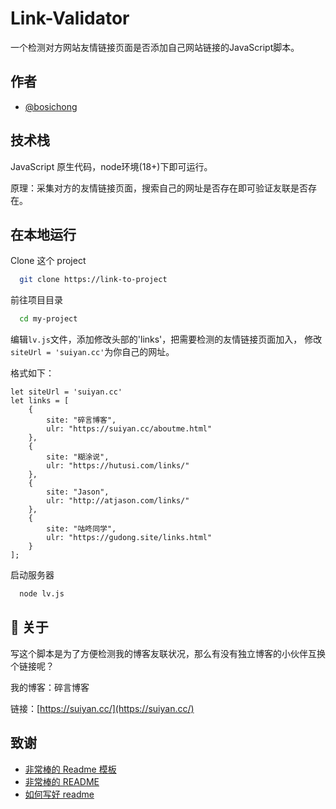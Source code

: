 
# Link-Validator

一个检测对方网站友情链接页面是否添加自己网站链接的JavaScript脚本。


## 作者

- [@bosichong](https://github.com/bosichong)


## 技术栈

JavaScript 原生代码，node环境(18+)下即可运行。

原理：采集对方的友情链接页面，搜索自己的网址是否存在即可验证友联是否存在。


## 在本地运行

Clone 这个 project

```bash
  git clone https://link-to-project
```

前往项目目录

```bash
  cd my-project
```
编辑`lv.js`文件，添加修改头部的'links'，把需要检测的友情链接页面加入，
修改`siteUrl = 'suiyan.cc'`为你自己的网址。

格式如下：

```
let siteUrl = 'suiyan.cc'
let links = [
    {
        site: "碎言博客",
        ulr: "https://suiyan.cc/aboutme.html"
    },
    {
        site: "糊涂说",
        ulr: "https://hutusi.com/links/"
    },
    {
        site: "Jason",
        ulr: "http://atjason.com/links/"
    },
    {
        site: "咕咚同学",
        ulr: "https://gudong.site/links.html"
    }
];
```

启动服务器

```bash
  node lv.js
```


## 🚀 关于
写这个脚本是为了方便检测我的博客友联状况，那么有没有独立博客的小伙伴互换个链接呢？

我的博客：碎言博客

链接：[https://suiyan.cc/](https://suiyan.cc/)


## 致谢

- [非常棒的 Readme 模板](https://awesomeopensource.com/project/elangosundar/awesome-README-templates)
- [非常棒的 README](https://github.com/matiassingers/awesome-readme)
- [如何写好 readme](https://bulldogjob.com/news/449-how-to-write-a-good-readme-for-your-github-project)

